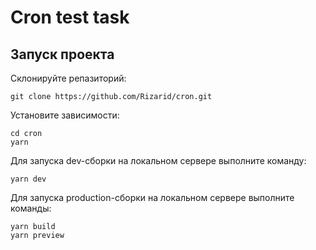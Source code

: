 # Cron test task

## Запуск проекта
Склонируйте репазиторий:
```
git clone https://github.com/Rizarid/cron.git
```
Установите зависимости:
```
cd cron
yarn
```
Для запуска dev-сборки на локальном сервере выполните команду:
```
yarn dev
```
Для запуска production-сборки на локальном сервере выполните команды:
```
yarn build
yarn preview
```

